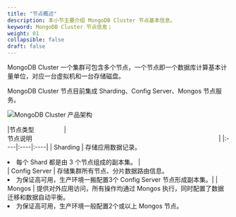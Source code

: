 ```yaml
---
title: "节点概述"
description: 本小节主要介绍 MongoDB Cluster 节点基本信息。 
keyword: MongoDB Cluster 节点信息；
weight: 01
collapsible: false
draft: false
---
```



MongoDB Cluster 一个集群可包含多个节点，一个节点即一个数据库计算基本计量单位，对应一台虚拟机和一台存储磁盘。

MongoDB Cluster 节点目前集成 Sharding、Config Server、Mongos 节点服务。

![MongoDB Cluster 产品架构](../../../_images/mongodb_cluster_arch.png)

|<span style="display:inline-block;width:120px">节点类型</span> |<span style="display:inline-block;width:480px">节点说明</span>|
|:----|:----|:----|
| Sharding |  存储应用数据记录。<li>每个 Shard 都是由 3 个节点组成的副本集。 |  
| Config Server |  存储集群所有节点、分片数据路由信息。<li>为保证高可用，生产环境一搬配置3个 Config Server 节点形成副本集。| 
|  Mongos |  提供对外应用访问，所有操作均通过 Mongos 执行，同时配置了数据迁移和数据自动平衡。<li>为保证高可用，生产环境一般配置2个或以上 Mongos 节点。 
